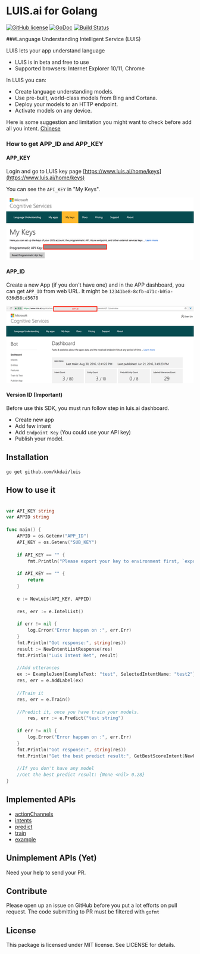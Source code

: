 LUIS.ai for Golang
======================
[![GitHub license](https://img.shields.io/badge/license-MIT-blue.svg)](https://raw.githubusercontent.com/kkdai/luis/master/LICENSE)  [![GoDoc](https://godoc.org/github.com/kkdai/luis?status.svg)](https://godoc.org/github.com/kkdai/luis)  [![Build Status](https://travis-ci.org/kkdai/luis.svg)](https://travis-ci.org/kkdai/luis)
 


###Language Understanding Intelligent Service (LUIS)

LUIS lets your app understand language

- LUIS is in beta and free to use
- Supported browsers: Internet Explorer 10/11, Chrome
 
In LUIS you can:

- Create language understanding models.
- Use pre-built, world-class models from Bing and Cortana.
- Deploy your models to an HTTP endpoint.
- Activate models on any device.
 
Here is some suggestion and limitation you might want to check before add all you intent. [Chinese](https://ericyeh92094.gitbooks.io/a-simple-wechat-chatbot-generator/content/generator/%E8%87%AA%E7%84%B6%E8%AA%9E%E8%A8%80%E8%99%95%E7%90%86.html) 
 
### How to get APP_ID and APP_KEY

#### APP_KEY

Login and go to LUIS key page [https://www.luis.ai/home/keys](https://www.luis.ai/home/keys)

You can see the `API_KEY` in "My Keys".

![](images/luis_api.png)

#### APP_ID

Create a new App (if you don't have one) and in the APP dashboard, you can get `APP_ID` from web URL. It might be `12341be8-8cfb-471c-b05a-636d58cd5678`

![](images/APP_ID.png)

#### Version ID (Important)

Before use this SDK, you must run follow step in luis.ai dashboard.

- Create new app
- Add few intent
- Add `Endpoint Key` (You could use your API key)
- Publish your model.

Installation
---------------

```
go get github.com/kkdai/luis
```

How to use it
---------------

```go

var API_KEY string
var APPID string

func main() {
	APPID = os.Getenv("APP_ID")
	API_KEY = os.Getenv("SUB_KEY")

	if API_KEY == "" {
		fmt.Println("Please export your key to environment first, `export SUB_KEY=12234 && export APP_ID=5678`")

	if API_KEY == "" {
		return
	}

	e := NewLuis(API_KEY, APPID)

	res, err := e.IntelList()

	if err != nil {
		log.Error("Error happen on :", err.Err)
	}
	fmt.Println("Got response:", string(res))
	result := NewIntentListResponse(res)
	fmt.Println("Luis Intent Ret", result)
	
	//Add utterances
	ex := ExampleJson{ExampleText: "test", SelectedIntentName: "test2"}
	res, err = e.AddLabel(ex)

	//Train it
	res, err = e.Train()

	//Predict it, once you have train your models.
		res, err := e.Predict("test string")

	if err != nil {
		log.Error("Error happen on :", err.Err)
	}
	fmt.Println("Got response:", string(res))
	fmt.Println("Get the best predict result:", GetBestScoreIntent(NewPredictResponse(res)))

	//If you don't have any model
	//Get the best predict result: {None <nil> 0.28}
}
```

Implemented APIs
---------------

- [actionChannels](https://dev.projectoxford.ai/docs/services/56d95961e597ed0f04b76e58/operations/5739a8c71984550500affdfa)
- [intents](https://dev.projectoxford.ai/docs/services/56d95961e597ed0f04b76e58/operations/56f8a55119845511c81de467)
- [predict](https://dev.projectoxford.ai/docs/services/56d95961e597ed0f04b76e58/operations/56f8a55119845511c81de479)
- [train](https://dev.projectoxford.ai/docs/services/56d95961e597ed0f04b76e58/operations/56f8a55119845511c81de483)
- [example](https://dev.projectoxford.ai/docs/services/56d95961e597ed0f04b76e58/operations/56f8a55119845511c81de461)


Unimplement APIs (Yet)
---------------

Need your help to send your PR.

Contribute
---------------

Please open up an issue on GitHub before you put a lot efforts on pull request.
The code submitting to PR must be filtered with `gofmt`

License
---------------

This package is licensed under MIT license. See LICENSE for details.

